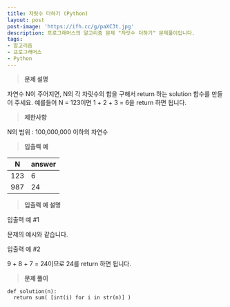 ```yaml
---
title: 자릿수 더하기 (Python)
layout: post
post-image: 'https://ifh.cc/g/paXC3t.jpg'
description: 프로그래머스의 알고리즘 문제 "자릿수 더하기" 문제풀이입니다.
tags:
- 알고리즘
- 프로그래머스
- Python
---
```



>**문제 설명**

자연수 N이 주어지면, N의 각 자릿수의 합을 구해서 return 하는 solution 함수를 만들어 주세요.
예를들어 N = 123이면 1 + 2 + 3 = 6을 return 하면 됩니다.

>**제한사항**


N의 범위 : 100,000,000 이하의 자연수


>**입출력 예**

| N | answer |
|--|--|
| 123 | 6 |
| 987 | 24 |

>**입출력 예 설명**

입출력 예 #1

문제의 예시와 같습니다.

입출력 예 #2

9 + 8 + 7 = 24이므로 24를 return 하면 됩니다.

>**문제 풀이**

	def solution(n):
	  return sum( [int(i) for i in str(n)] )


